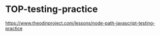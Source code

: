 # TOP-testing-practice
https://www.theodinproject.com/lessons/node-path-javascript-testing-practice
